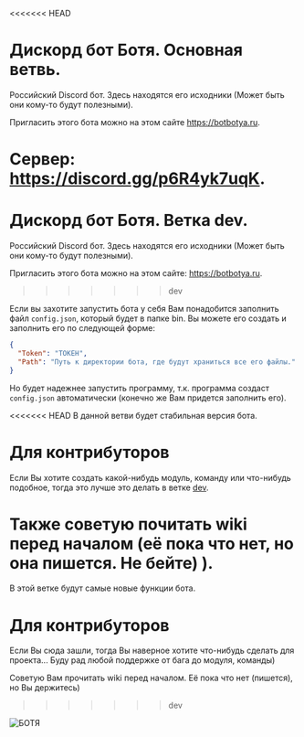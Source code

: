 <<<<<<< HEAD
# Дискорд бот Ботя. Основная ветвь.

Российский Discord бот. Здесь находятся его исходники (Может быть они кому-то будут полезными).

Пригласить этого бота можно на этом сайте https://botbotya.ru.

Сервер: https://discord.gg/p6R4yk7uqK.
=======
# Дискорд бот Ботя. Ветка dev.

Российский Discord бот. Здесь находятся его исходники (Может быть они кому-то будут полезными).

Пригласить этого бота можно на этом сайте: https://botbotya.ru.
>>>>>>> dev

Если вы захотите запустить бота у себя Вам понадобится заполнить файл `config.json`, который будет в папке bin. Вы можете его создать и заполнить его по следующей форме:
```json
{
  "Token": "ТОКЕН",
  "Path": "Путь к директории бота, где будут храниться все его файлы."
}
```
Но будет надежнее запустить программу, т.к. программа создаст `config.json` автоматически (конечно же Вам придется заполнить его).

<<<<<<< HEAD
В данной ветви будет стабильная версия бота.

# Для контрибуторов

Если Вы хотите создать какой-нибудь модуль, команду или что-нибудь подобное, тогда это лучше это делать в ветке [dev](https://github.com/DenchickPenchick/BotBotya/tree/dev).

Также советую почитать wiki перед началом (её пока что нет, но она пишется. Не бейте) ).
=======
В этой ветке будут самые новые функции бота.

# Для контрибуторов 

Если Вы сюда зашли, тогда Вы наверное хотите что-нибудь сделать для проекта... Буду рад любой поддержке от бага до модуля, команды) 

Советую Вам прочитать wiki перед началом. Её пока что нет (пишется), но Вы держитесь)
>>>>>>> dev

![БОТЯ](https://botbotya.ru/botsite/Images/BotAvatar.ico)
